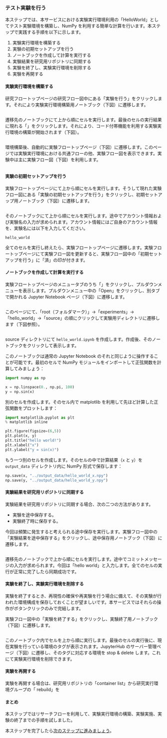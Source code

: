 ### テスト実験を行う

本ステップでは、本サービスにおける実験実行環境利用の「HelloWorld」としてテスト実験環境を構築し、NumPy を利用する簡単な計算を行います。本ステップで実践する手順を以下に示します。

1. 実験実行環境を構築する
2. 実験の初期セットアップを行う
3. ノートブックを作成して計算を実行する
4. 実験結果を研究用リポジトリに同期する
5. 実験を終了し、実験実行環境を削除する
6. 実験を再開する

#### 実験実行環境を構築する

研究フロートップページの研究フロー図中にある「実験を行う」をクリックします。それにより実験実行環境構築用ノートブック（下図）に遷移します。

![]()

遷移先のノートブックにて上から順にセルを実行します。最後のセルの実行結果に現れる「」をクリックします。それにより、コード付帯機能を利用する実験実行環境の構築が開始されます（下図）。

![]()

環境構築後、自動的に実験フロートップページ（下図）に遷移します。このページでは実験実行環境における共通フローの他、実験フロー図を表示できます。実験中は主に実験フロー図（下図）を利用します。

![]()

#### 実験の初期セットアップを行う

実験フロートップページにて上から順にセルを実行します。そうして現れた実験フロー図にある「実験の初期セットアップを行う」をクリックし、初期セットアップ用ノートブック（下図）に遷移します。

![]()

そのノートブックにて上から順にセルを実行します。途中でアカウント情報および実験名の入力が求められます。アカウント情報にはご自身のアカウント情報を、実験名には以下を入力してください。

```
hello_world
```

全てのセルを実行し終えたら、実験フロートップページに遷移します。実験フロートップページにて実験フロー図を更新すると、実験フロー図中の「初期セットアップを行う」に「済」の印が付きます。

#### ノートブックを作成して計算を実行する

実験フロートップページのメニュータブのうち「」をクリックし、プルダウンメニューを表示します。プルダウンメニュー中の「Open」をクリックし、別タブで開かれる Jupyter Notebook ページ（下図）に遷移します。

![]()

このページにて、「root（フォルダマーク）」→「experiments」→「hello_world」→「source」の順にクリックして実験用ディレクトリに遷移します（下図参照）。

![]()

source ディレクトリにて `hello_world.ipynb` を作成します。作成後、そのノートブックをクリックして表示します。

このノートブックは通常の Jupyter Notebook のそれと同じように操作することが可能です。最初のセルで NumPy モジュールをインポートして正弦関数を計算してみましょう：

```python
import numpy as np

x = np.linspace(0., np.pi, 100)
y = np.sin(x)
```

別のセルを作成します。そのセル内で matplotlib を利用して先ほど計算した正弦関数をプロットします：

```python
import matplotlib.pyplot as plt
% matplotlib inline

plt.figure(figsize=(6,5))
plt.plot(x, y)
plt.title("hello world!")
plt.xlabel("x")
plt.ylabel("y = sin(x)")
```

もう一つ別のセルを作成します。そのセルの中で計算結果（`x` と `y`）を `output_data` ディレクトリ内に NumPy 形式で保存します：

```python
np.save(x, "../output_data/hello_world_x.npy")
np.save(y, "../output_data/hello_world_y.npy")
```

#### 実験結果を研究用リポジトリに同期する

実験結果を研究用リポジトリに同期する場合、次の二つの方法があります。

* 実験を途中保存する。
* 実験終了時に保存する。

今回は頻繁に発生すると考えられる途中保存を実行します。実験フロー図中の「実験結果を途中保存する」をクリックし、途中保存用ノートブック（下図）に遷移します。

![]()

遷移先のノートブックで上から順にセルを実行します。途中でコミットメッセージの入力が求められます。今回は「hello world」と入力します。全てのセルの実行が正常に完了したら同期成功です。

#### 実験を終了し、実験実行環境を削除する

実験を終了するとき、再現性の確保や再実験を行う場合に備えて、その実験が行われた環境構成を保存しておくことが望ましいです。本サービスではそれらの操作がボタンクリックのみで完結します。

実験フロー図中の「実験を終了する」をクリックし、実験終了用ノートブック（下図）に遷移します。

![]()

このノートブック内でセルを上から順に実行します。最後のセルの実行後に、現在実験を行っている環境のタグが表示されます。JupyterHub のサーバー管理ページ（下図）に遷移し、そのタグに対応する環境を stop & delete します。これにて実験実行環境を削除できます。

#### 実験を再開する

実験を再開する場合は、研究用リポジトリの「container list」から研究実行環境グループの「
rebuild」を

#### まとめ

本ステップではリサーチフローを利用して、実験実行環境の構築、実験実施、実験の終了までの手順を試しました。

本ステップを完了したら[次のステップに進みましょう](./carry_out_main_experiment.md)。
